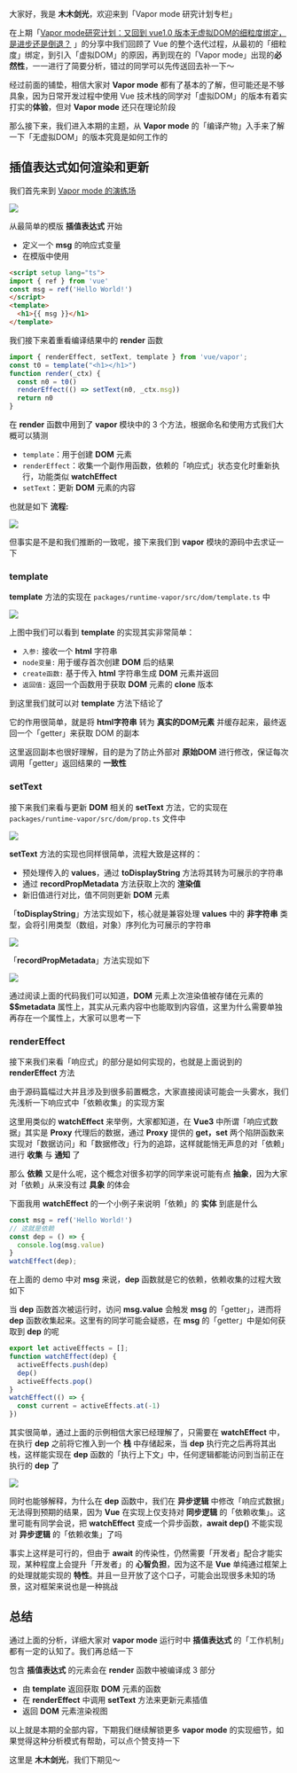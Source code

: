 大家好，我是 **木木剑光**，欢迎来到「Vapor mode 研究计划专栏」

在上期「[Vapor mode研究计划：又回到 vue1.0 版本无虚拟DOM的细粒度绑定，是进步还是倒退？](https://juejin.cn/post/7348464590160707636) 」的分享中我们回顾了 Vue 的整个迭代过程，从最初的「细粒度」绑定，到引入「虚拟DOM」的原因，再到现在的「Vapor mode」出现的**必然性**，一一进行了简要分析，错过的同学可以先传送回去补一下～

经过前面的铺垫，相信大家对 **Vapor mode** 都有了基本的了解，但可能还是不够具象，因为日常开发过程中使用 Vue 技术栈的同学对「虚拟DOM」的版本有着实打实的**体验**，但对 **Vapor mode** 还只在理论阶段

那么接下来，我们进入本期的主题，从 **Vapor mode** 的「编译产物」入手来了解一下「无虚拟DOM」的版本究竟是如何工作的

## 插值表达式如何渲染和更新

我们首先来到 [Vapor mode 的演练场](https://vapor-repl.netlify.app/)

![](http://mmjg.site/imgs/c91806c0-aec9-421d-97f1-5e1bec4e5d18.webp)

从最简单的模版 **插值表达式** 开始
- 定义一个 **msg** 的响应式变量
- 在模版中使用

```html
<script setup lang="ts">
import { ref } from 'vue'
const msg = ref('Hello World!')
</script>
<template>
  <h1>{{ msg }}</h1>
</template>
```

我们接下来着重看编译结果中的 **render** 函数

```ts
import { renderEffect, setText, template } from 'vue/vapor';
const t0 = template("<h1></h1>")
function render(_ctx) {
  const n0 = t0()
  renderEffect(() => setText(n0, _ctx.msg))
  return n0
}
```

在 **render** 函数中用到了 **vapor** 模块中的 3 个方法，根据命名和使用方式我们大概可以猜测
- `template`：用于创建 **DOM** 元素
- `renderEffect`：收集一个副作用函数，依赖的「响应式」状态变化时重新执行，功能类似 **watchEffect**
- `setText`：更新 **DOM** 元素的内容

也就是如下 **流程:**

![](http://mmjg.site/imgs/422b1723-00d2-4b94-934a-43b43cf44c5d.webp)

但事实是不是和我们推断的一致呢，接下来我们到 **vapor** 模块的源码中去求证一下

### template
**template** 方法的实现在 `packages/runtime-vapor/src/dom/template.ts` 中

![](http://mmjg.site/imgs/480c68e5-1dca-4a75-a779-cd858b2eff43.webp)

上图中我们可以看到 **template** 的实现其实非常简单：

- `入参:` 接收一个 **html** 字符串
- `node变量:` 用于缓存首次创建 **DOM** 后的结果
- `create函数:` 基于传入 **html** 字符串生成 **DOM** 元素并返回
- `返回值:` 返回一个函数用于获取 **DOM** 元素的 **clone** 版本

到这里我们就可以对 **template** 方法下结论了

它的作用很简单，就是将 **html字符串** 转为 **真实的DOM元素** 并缓存起来，最终返回一个「getter」来获取 DOM 的副本

这里返回副本也很好理解，目的是为了防止外部对 **原始DOM** 进行修改，保证每次调用「getter」返回结果的 **一致性**

### setText
接下来我们来看与更新 **DOM** 相关的 **setText** 方法，它的实现在 `packages/runtime-vapor/src/dom/prop.ts` 文件中

![](http://mmjg.site/imgs/b805fa6f-f524-40b1-96e6-52e3137d382b.webp)

**setText** 方法的实现也同样很简单，流程大致是这样的：

- 预处理传入的 **values**，通过 **toDisplayString** 方法将其转为可展示的字符串
- 通过 **recordPropMetadata** 方法获取上次的 **渲染值**
- 新旧值进行对比，值不同则更新 **DOM** 元素

「**toDisplayString**」方法实现如下，核心就是兼容处理 **values** 中的 **非字符串** 类型，会将引用类型（数组，对象）序列化为可展示的字符串

![](http://mmjg.site/imgs/dfdab582-a9ac-40d6-b5c2-0bc67790b24d.webp)

「**recordPropMetadata**」方法实现如下

![](http://mmjg.site/imgs/7f61f090-5d40-4498-b801-c3f3694f0aa9.webp)

通过阅读上面的代码我们可以知道，**DOM** 元素上次渲染值被存储在元素的 **$$metadata** 属性上，其实从元素内容中也能取到内容值，这里为什么需要单独再存在一个属性上，大家可以思考一下

### renderEffect
接下来我们来看「响应式」的部分是如何实现的，也就是上面说到的 **renderEffect** 方法

由于源码篇幅过大并且涉及到很多前置概念，大家直接阅读可能会一头雾水，我们先浅析一下响应式中「依赖收集」的实现方案

这里用类似的 **watchEffect** 来举例，大家都知道，在 **Vue3** 中所谓「响应式数据」其实是 **Proxy** 代理后的数据，通过 **Proxy** 提供的 **get，set** 两个陷阱函数来实现对「数据访问」和「数据修改」行为的追踪，这样就能悄无声息的对「依赖」进行 **收集** 与 **通知** 了

那么 **依赖** 又是什么呢，这个概念对很多初学的同学来说可能有点 **抽象**，因为大家对「依赖」从来没有过 **具象** 的体会

下面我用 **watchEffect** 的一个小例子来说明「依赖」的 **实体** 到底是什么

```ts
const msg = ref('Hello World!')
// 这就是依赖
const dep = () => {
  console.log(msg.value)
}
watchEffect(dep);
```

在上面的 demo 中对 **msg** 来说，**dep** 函数就是它的依赖，依赖收集的过程大致如下

当 **dep** 函数首次被运行时，访问 **msg.value** 会触发 **msg** 的「getter」，进而将 **dep** 函数收集起来。这里有的同学可能会疑惑，在 **msg** 的「getter」中是如何获取到 **dep** 的呢

```js
export let activeEffects = [];
function watchEffect(dep) {
  activeEffects.push(dep)
  dep()
  activeEffects.pop()
}
watchEffect(() => {
  const current = activeEffects.at(-1)
})
```

其实很简单，通过上面的示例相信大家已经理解了，只需要在 **watchEffect** 中，在执行 **dep** 之前将它推入到一个 **栈** 中存储起来，当 **dep** 执行完之后再将其出栈，这样能实现在 **dep** 函数的「执行上下文」中，任何逻辑都能访问到当前正在执行的 **dep** 了

![](http://mmjg.site/imgs/688de88e-a2d6-40b1-9ee7-5a53038a2cac.webp)

同时也能够解释，为什么在 **dep** 函数中，我们在 **异步逻辑** 中修改「响应式数据」无法得到预期的结果，因为 **Vue** 在实现上仅支持对 **同步逻辑** 的「依赖收集」。这里可能有同学会说，把 **watchEffect** 变成一个异步函数，**await dep()** 不能实现对 **异步逻辑** 的「依赖收集」了吗

事实上这样是可行的，但由于 **await** 的传染性，仍然需要「开发者」配合才能实现，某种程度上会提升「开发者」的 **心智负担**，因为这不是 **Vue** 单纯通过框架上的处理就能实现的 **特性**。并且一旦开放了这个口子，可能会出现很多未知的场景，这对框架来说也是一种挑战

## 总结
通过上面的分析，详细大家对 **vapor mode** 运行时中 **插值表达式** 的「工作机制」都有一定的认知了。我们再总结一下

包含 **插值表达式** 的元素会在 **render** 函数中被编译成 3 部分

- 由 **template** 返回获取 **DOM** 元素的函数
- 在 **renderEffect** 中调用 **setText** 方法来更新元素插值
- 返回 **DOM** 元素渲染视图

以上就是本期的全部内容，下期我们继续解锁更多 **vapor mode** 的实现细节，如果觉得这种分析模式有帮助，可以点个赞支持一下

这里是 **木木剑光**，我们下期见～